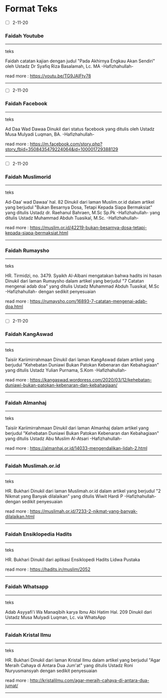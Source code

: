 # Format Teks

- [ ] 2-11-20 

### Faidah Youtube
___
teks

Faidah catatan kajian dengan judul "Pada Akhirnya Engkau Akan Sendiri" oleh Ustadz Dr Syafiq Riza Basalamah, Lc. MA -Hafizhahullah-

read more : 
https://youtu.be/TG9JAlFty78
___
- [ ] 2-11-20 

### Faidah Facebook
___
teks

Ad Daa Wad Dawaa
Dinukil dari status facebook
yang ditulis oleh Ustadz Musa Mulyadi Luqman, BA. -Hafizhahullah- 

read more :
https://m.facebook.com/story.php?story_fbid=3508435479224064&id=100001729388129
___
- [ ] 2-11-20 

### Faidah Muslimorid
___
teks

Ad-Daa’ wad Dawaa’ hal. 82
Dinukil dari laman Muslim.or.id dalam artikel yang berjudul "Bukan Besarnya Dosa, Tetapi Kepada Siapa Bermaksiat"
yang ditulis Ustadz dr. Raehanul Bahraen, M.Sc Sp.Pk -Hafizhahullah-
yang ditulis Ustadz Muhammad Abduh Tuasikal, M.Sc. -Hafizhahullah-

read more :
https://muslim.or.id/42219-bukan-besarnya-dosa-tetapi-kepada-siapa-bermaksiat.html

___

### Faidah Rumaysho
___
teks

HR. Tirmidzi, no. 3479. Syaikh Al-Albani mengatakan bahwa hadits ini hasan
Dinukil dari laman Rumaysho dalam artikel yang berjudul "7 Catatan mengenai adab doa" yang ditulis Ustadz Muhammad Abduh Tuasikal, M.Sc -Hafizhahullah- dengan sedikit penyesuaian

read more :
https://rumaysho.com/16893-7-catatan-mengenai-adab-doa.html
___
- [ ] 2-11-20 

### Faidah KangAswad
___
teks

Taisiir Kariimirrahmaan
Dinukil dari laman KangAswad dalam artikel yang berjudul "Kehebatan Duniawi Bukan Patokan Kebenaran dan Kebahagiaan"
yang ditulis Ustadz Yulian Purnama, S.Kom -Hafizhahullah-

read more :
https://kangaswad.wordpress.com/2020/03/12/kehebatan-duniawi-bukan-patokan-kebenaran-dan-kebahagiaan/
___

### Faidah Almanhaj
___
teks

Taisiir Kariimirrahmaan
Dinukil dari laman Almanhaj dalam artikel yang berjudul "Kehebatan Duniawi Bukan Patokan Kebenaran dan Kebahagiaan"
yang ditulis Ustadz Abu Muslim Al-Atsari -Hafizhahullah-

read more :
https://almanhaj.or.id/14033-mengendalikan-lidah-2.html
___
### Faidah Muslimah.or.id
___
teks

HR. Bukhari
Dinukil dari laman Muslimah.or.id dalam artikel yang berjudul "2 Nikmat yang Banyak dilalaikan"
yang ditulis Wiwit Hardi P -Hafizhahullah- dengan sedikit penyesuaian

read more : https://muslimah.or.id/7233-2-nikmat-yang-banyak-dilalaikan.html
___
### Faidah Ensiklopedia Hadits
___
teks

HR. Bukhari
Dinukil dari aplikasi Ensiklopedi Hadits Lidwa Pustaka

read more : https://hadits.in/muslim/2052
___
### Faidah Whatsapp
___
teks

Adab Asyyafi'i Wa Manaqibih karya Ibnu Abi Hatim Hal. 209
Dinukil dari Ustadz Musa Mulyadi Luqman, Lc. via WhatsApp
___
### Faidah Kristal Ilmu
___
teks

HR. Bukhari
Dinukil dari laman Kristal Ilmu dalam artikel yang berjudul "Agar Meraih Cahaya di Antara Dua Jum'at"
yang ditulis Ustadz Roni Nuryusmansyah dengan sedikit penyesuaian

read more : http://kristalilmu.com/agar-meraih-cahaya-di-antara-dua-jumat/
___

